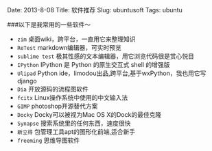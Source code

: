 Date: 2013-8-08
Title: 软件推荐
Slug: ubuntusoft
Tags:  ubuntu


###以下是我常用的一些软件～
*  `zim` 桌面wiki，跨平台，一直用它来整理知识
*  `ReTest`   markdown编辑器，可实时预览
*  `sublime test` 极其性感的文本编辑器，用它浏览代码很是赏心悦目
*  `IPython` IPython 是 Python 的原生交互式 shell 的增强版
*  `Ulipad`  Python ide，limodou出品,跨平台,基于wxPython，我也用它写django
*  `Dia`  开放源码的流程图软件
*  `fcitx`  Linux操作系统中使用的中文输入法
*  `GIMP` photoshop开源替代方案
*  `Docky`  Docky可以被视为Mac OS X的Dock的最佳克隆
*  `Synapse` 搜索系统里的任何东西，速度很快
*  `新立得`   包管理工具apt的图形化前端,适合新手
*  `freeming`  思维导图软件